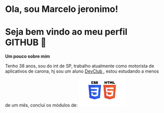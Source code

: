 # Ola, sou Marcelo jeronimo!
# Seja bem vindo ao meu perfil GITHUB 👋
<p><b>Um pouco sobre mim</b></p>
 Tenho 38 anos, sou do int de SP, trabalho atualmente como motorista de aplicativos de carona, hj sou um aluno <a href="https://rodolfomori.com.br/devclub"> DevClub </a>, estou estudando a menos de um mês, concluí os módulos de: <img src="https://github.com/marcelojeronimodesenvolvedor/marcelojeronimodesenvolvedor/blob/main/HTML-CSS-LOGO.png" width="150px">



